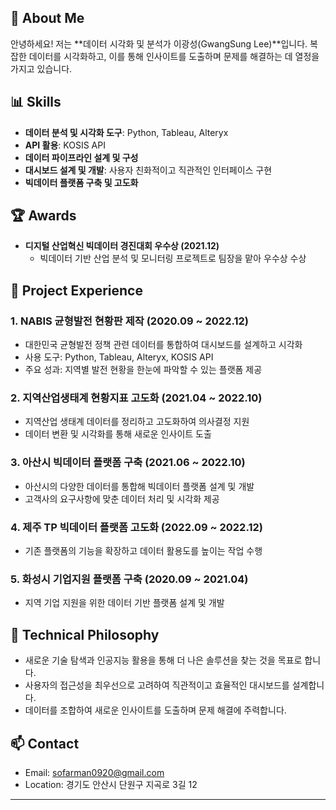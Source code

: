 ## **👋 About Me**
안녕하세요! 저는 **데이터 시각화 및 분석가 이광성(GwangSung Lee)**입니다. 복잡한 데이터를 시각화하고, 이를 통해 인사이트를 도출하며 문제를 해결하는 데 열정을 가지고 있습니다.


## **📊 Skills**
- **데이터 분석 및 시각화 도구**: Python, Tableau, Alteryx
- **API 활용**: KOSIS API
- **데이터 파이프라인 설계 및 구성**
- **대시보드 설계 및 개발**: 사용자 친화적이고 직관적인 인터페이스 구현
- **빅데이터 플랫폼 구축 및 고도화**


## **🏆 Awards**
- **디지털 산업혁신 빅데이터 경진대회 우수상 (2021.12)**  
  - 빅데이터 기반 산업 분석 및 모니터링 프로젝트로 팀장을 맡아 우수상 수상


## **💼 Project Experience**

### 1. **NABIS 균형발전 현황판 제작 (2020.09 ~ 2022.12)**
- 대한민국 균형발전 정책 관련 데이터를 통합하여 대시보드를 설계하고 시각화
- 사용 도구: Python, Tableau, Alteryx, KOSIS API
- 주요 성과: 지역별 발전 현황을 한눈에 파악할 수 있는 플랫폼 제공

### 2. **지역산업생태계 현황지표 고도화 (2021.04 ~ 2022.10)**
- 지역산업 생태계 데이터를 정리하고 고도화하여 의사결정 지원
- 데이터 변환 및 시각화를 통해 새로운 인사이트 도출

### 3. **아산시 빅데이터 플랫폼 구축 (2021.06 ~ 2022.10)**
- 아산시의 다양한 데이터를 통합해 빅데이터 플랫폼 설계 및 개발
- 고객사의 요구사항에 맞춘 데이터 처리 및 시각화 제공

### 4. **제주 TP 빅데이터 플랫폼 고도화 (2022.09 ~ 2022.12)**
- 기존 플랫폼의 기능을 확장하고 데이터 활용도를 높이는 작업 수행

### 5. **화성시 기업지원 플랫폼 구축 (2020.09 ~ 2021.04)**
- 지역 기업 지원을 위한 데이터 기반 플랫폼 설계 및 개발


## **🎯 Technical Philosophy**
- 새로운 기술 탐색과 인공지능 활용을 통해 더 나은 솔루션을 찾는 것을 목표로 합니다.
- 사용자의 접근성을 최우선으로 고려하여 직관적이고 효율적인 대시보드를 설계합니다.
- 데이터를 조합하여 새로운 인사이트를 도출하며 문제 해결에 주력합니다.


## **📫 Contact**
- Email: sofarman0920@gmail.com  
- Location: 경기도 안산시 단원구 지곡로 3길 12  

---

